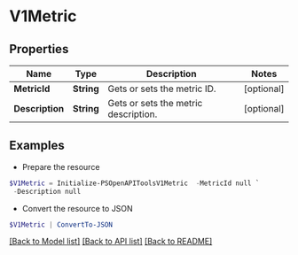 # V1Metric
## Properties

Name | Type | Description | Notes
------------ | ------------- | ------------- | -------------
**MetricId** | **String** | Gets or sets the metric ID. | [optional] 
**Description** | **String** | Gets or sets the metric description. | [optional] 

## Examples

- Prepare the resource
```powershell
$V1Metric = Initialize-PSOpenAPIToolsV1Metric  -MetricId null `
 -Description null
```

- Convert the resource to JSON
```powershell
$V1Metric | ConvertTo-JSON
```

[[Back to Model list]](../README.md#documentation-for-models) [[Back to API list]](../README.md#documentation-for-api-endpoints) [[Back to README]](../README.md)

